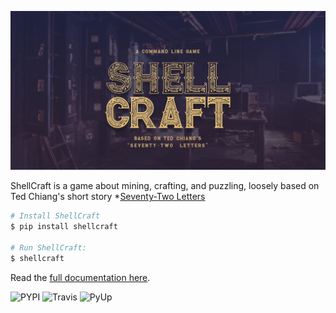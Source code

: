 ![Cover Image](https://raw.githubusercontent.com/maebert/shellcraft/HEAD/docs/img/cover.png)

ShellCraft is a game about mining, crafting, and puzzling, loosely based on Ted Chiang's short story *[Seventy-Two Letters](https://maebert.github.io/shellcraft/72letters)

```sh
# Install ShellCraft
$ pip install shellcraft

# Run ShellCraft:
$ shellcraft
```

Read the [full documentation here](https://maebert.github.io/shellcraft).

![PYPI](https://img.shields.io/pypi/v/shellcraft.svg)
![Travis](https://img.shields.io/travis/maebert/shellcraft.svg)
![PyUp](https://pyup.io/repos/github/maebert/shellcraft/shield.svg)
